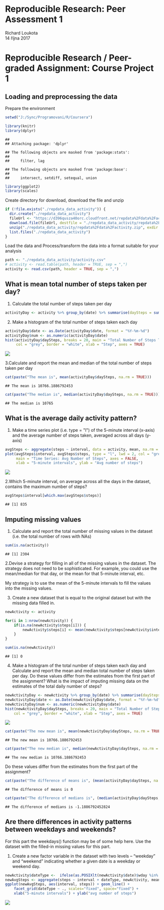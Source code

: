 # Reproducible Research: Peer Assessment 1
Richard Loukota  
14 října 2017  



# Reproducible Research / Peer-graded Assignment: Course Project 1

## Loading and preprocessing the data

Prepare the environment


```r
setwd("J:/Sync/Programovani/R/Coursera")

library(knitr)
library(dplyr)
```

```
## 
## Attaching package: 'dplyr'
```

```
## The following objects are masked from 'package:stats':
## 
##     filter, lag
```

```
## The following objects are masked from 'package:base':
## 
##     intersect, setdiff, setequal, union
```

```r
library(ggplot2)
library(scales)
```
Create directory for download, download the file and unzip

```r
if (!file.exists("./repdata_data_activity")) {
  dir.create("./repdata_data_activity")
  fileUrl <- "https://d396qusza40orc.cloudfront.net/repdata%2Fdata%2Factivity.zip"
  download.file(fileUrl, destfile = "./repdata_data_activity/repdata%2Fdata%2Factivity.zip")
  unzip("./repdata_data_activity/repdata%2Fdata%2Factivity.zip", exdir = "./repdata_data_activity/.")
  list.files("./repdata_data_activity")  
}
```

Load the data and Process/transform the data into a format suitable for your analysis


```r
path <- "./repdata_data_activity/activity.csv"
# activity <- read.table(path, header = TRUE, sep = ",")
activity <- read.csv(path, header = TRUE, sep = ",")
```

## What is mean total number of steps taken per day?

1. Calculate the total number of steps taken per day

```r
activityDay <- activity %>% group_by(date) %>% summarise(daySteps = sum(steps))
```

2. Make a histogram of the total number of steps taken each day

```r
activityDay$date <- as.Date(activityDay$date, format = "%Y-%m-%d")
activityDay$num <- as.numeric(activityDay$date)
hist(activityDay$daySteps, breaks = 20, main = "Total Number of Steps Taken Each Day", 
     col = "grey", border = "white", xlab = "Step", axes = TRUE)
```

![](PA1_template_files/figure-html/unnamed-chunk-5-1.png)<!-- -->

3.Calculate and report the mean and median of the total number of steps taken per day

```r
cat(paste("The mean is", mean(activityDay$daySteps, na.rm = TRUE)))
```

```
## The mean is 10766.1886792453
```

```r
cat(paste("The median is", median(activityDay$daySteps, na.rm = TRUE)))
```

```
## The median is 10765
```


## What is the average daily activity pattern?

1. Make a time series plot (i.e. type = "l") of the 5-minute interval (x-axis) and the average number of steps taken, averaged across all days (y-axis)

```r
avgSteps <- aggregate(steps ~ interval, data = activity, mean, na.rm = TRUE)
plot(avgSteps$interval, avgSteps$steps, type = "l", lwd = 2, col = "green",
     main = "Time Series: Avg Number of Steps", axes = FALSE,
     xlab = "5-minute intervals", ylab = "Avg number of steps")
```

![](PA1_template_files/figure-html/unnamed-chunk-7-1.png)<!-- -->

2.Which 5-minute interval, on average across all the days in the dataset, contains the maximum number of steps?

```r
avgSteps$interval[which.max(avgSteps$steps)]
```

```
## [1] 835
```

## Imputing missing values

1. Calculate and report the total number of missing values in the dataset (i.e. the total number of rows with NAs)

```r
sum(is.na(activity))
```

```
## [1] 2304
```

2.Devise a strategy for filling in all of the missing values in the dataset. The strategy does not need to be sophisticated. For example, you could use the mean/median for that day, or the mean for that 5-minute interval, etc.

 My strategy is to use the mean of the 5-minute intervals to fill the values into the missing values.

3. Create a new dataset that is equal to the original dataset but with the missing data filled in.

```r
newActivity <- activity

for(i in 1:nrow(newActivity)) {
    if(is.na(newActivity$steps[i])) {
        newActivity$steps[i] <- mean(newActivity$steps[newActivity$interval == newActivity$interval[i]], na.rm = TRUE)
    }
}

sum(is.na(newActivity))
```

```
## [1] 0
```

4. Make a histogram of the total number of steps taken each day and Calculate and report the mean and median total number of steps taken per day. Do these values differ from the estimates from the first part of the assignment? 
What is the impact of imputing missing data on the estimates of the total daily number of steps?

```r
newActivityDay <- newActivity %>% group_by(date) %>% summarise(daySteps = sum(steps))
newActivityDay$date <- as.Date(newActivityDay$date, format = "%Y-%m-%d")
newActivityDay$num <- as.numeric(newActivityDay$date)
hist(newActivityDay$daySteps, breaks = 20, main = "Total Number of Steps Taken Each Day", 
    col = "grey", border = "white", xlab = "Step", axes = TRUE)
```

![](PA1_template_files/figure-html/unnamed-chunk-11-1.png)<!-- -->

```r
cat(paste("The new mean is", mean(newActivityDay$daySteps, na.rm = TRUE)))
```

```
## The new mean is 10766.1886792453
```

```r
cat(paste("The new median is", median(newActivityDay$daySteps, na.rm = TRUE)))
```

```
## The new median is 10766.1886792453
```
Do these values differ from the estimates from the first part of the assignment?

```r
cat(paste("The difference of means is", (mean(activityDay$daySteps, na.rm = TRUE) - mean(newActivityDay$daySteps, na.rm = TRUE))))
```

```
## The difference of means is 0
```

```r
cat(paste("The difference of medians is", (median(activityDay$daySteps, na.rm = TRUE) - median(newActivityDay$daySteps, na.rm = TRUE))))
```

```
## The difference of medians is -1.1886792452824
```

## Are there differences in activity patterns between weekdays and weekends?

For this part the weekdays() function may be of some help here. 
Use the dataset with the filled-in missing values for this part.

1. Create a new factor variable in the dataset with two levels – “weekday” and “weekend” indicating whether a given date is a weekday or weekend day.

```r
newActivity$dateType <-  ifelse(as.POSIXlt(newActivity$date)$wday %in% c(0,6), 'weekend', 'weekday')
newAvgSteps <- aggregate(steps ~ interval + dateType, newActivity, mean)
ggplot(newAvgSteps, aes(interval, steps)) + geom_line() + 
    facet_grid(dateType ~ ., scales="fixed", space="fixed") + 
    xlab("5-minute intervals") + ylab("avg number of steps")
```

![](PA1_template_files/figure-html/unnamed-chunk-13-1.png)<!-- -->
